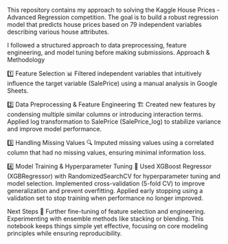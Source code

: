 This repository contains my approach to solving the Kaggle House Prices - Advanced Regression competition. The goal is to build a robust regression model that predicts house prices based on 79 independent variables describing various house attributes.

I followed a structured approach to data preprocessing, feature engineering, and model tuning before making submissions. Approach & Methodology

1️⃣ Feature Selection 📊
Filtered independent variables that intuitively influence the target variable (SalePrice) using a manual analysis in Google Sheets.

2️⃣ Data Preprocessing & Feature Engineering 🏗️
Created new features by condensing multiple similar columns or introducing interaction terms.
Applied log transformation to SalePrice (SalePrice_log) to stabilize variance and improve model performance.

3️⃣ Handling Missing Values 🔍
Imputed missing values using a correlated column that had no missing values, ensuring minimal information loss.

4️⃣ Model Training & Hyperparameter Tuning 🤖
Used XGBoost Regressor (XGBRegressor) with RandomizedSearchCV for hyperparameter tuning and model selection.
Implemented cross-validation (5-fold CV) to improve generalization and prevent overfitting.
Applied early stopping using a validation set to stop training when performance no longer improved.

Next Steps 🚀
Further fine-tuning of feature selection and engineering.
Experimenting with ensemble methods like stacking or blending.
This notebook keeps things simple yet effective, focusing on core modeling principles while ensuring reproducibility.
